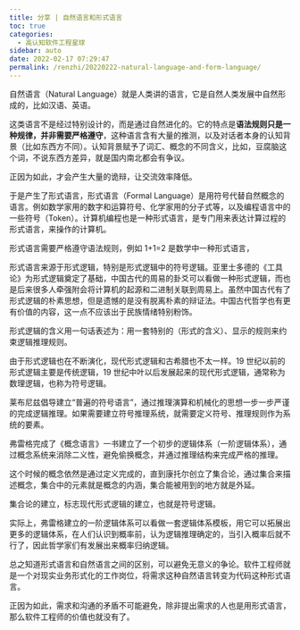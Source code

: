 ```yaml
---
title: 分享 | 自然语言和形式语言
toc: true
categories: 
  - 高认知软件工程星球
sidebar: auto
date: 2022-02-17 07:29:47
permalink: /renzhi/20220222-natural-language-and-form-language/
---
```


自然语言（Natural Language）就是人类讲的语言，它是自然人类发展中自然形成的，比如汉语、英语。

这类语言不是经过特别设计的，而是通过自然进化的。它的特点是**语法规则只是一种规律，并非需要严格遵守**，这种语言含有大量的推测，以及对话者本身的认知背景（比如东西方不同）。认知背景赋予了词汇、概念的不同含义，比如，豆腐脑这个词，不说东西方差异，就是国内南北都会有争议。

正因为如此，才会产生大量的诡辩，让交流效率降低。

于是产生了形式语言，形式语言（Formal Language）是用符号代替自然概念的语言。例如数学家用的数字和运算符号、化学家用的分子式等，以及编程语言中的一些符号（Token）。计算机编程也是一种形式语言，是专门用来表达计算过程的形式语言，来操作的计算机。

形式语言需要严格遵守语法规则，例如 1+1=2 是数学中一种形式语言，

形式语言来源于形式逻辑，特别是形式逻辑中的符号逻辑。亚里士多德的《工具论》为形式逻辑奠定了基础，中国古代的周易的卦爻可以看做一种形式逻辑，而也是后来很多人牵强附会将计算机的起源和二进制关联到周易上。虽然中国古代有了形式逻辑的朴素思想，但是遗憾的是没有脱离朴素的辩证法。中国古代哲学也有更有价值的内容，这一点不应该出于民族情绪特别粉饰。

形式逻辑的含义用一句话表述为：用一套特别的（形式的含义）、显示的规则来约束逻辑推理规则。

由于形式逻辑也在不断演化，现代形式逻辑和古希腊也不太一样。19 世纪以前的形式逻辑主要是传统逻辑，19 世纪中叶以后发展起来的现代形式逻辑，通常称为数理逻辑，也称为符号逻辑。

莱布尼兹倡导建立“普遍的符号语言”，通过推理演算和机械化的思想一步一步严谨的完成逻辑推理。如果需要建立符号推理系统，就需要定义符号、推理规则作为系统的要素。

弗雷格完成了《概念语言》一书建立了一个初步的逻辑体系（一阶逻辑体系），通过概念系统来消除二义性，避免偷换概念，并通过推理结构来完成严格的推理。

这个时候的概念依然是通过定义完成的，直到康托尔创立了集合论，通过集合来描述概念，集合中的元素就是概念的内涵，集合能被用到的地方就是外延。

集合论的建立，标志现代形式逻辑的建立，也就是符号逻辑。

实际上，弗雷格建立的一阶逻辑体系可以看做一套逻辑体系模板，用它可以拓展出更多的逻辑体系，在人们认识到概率前，认为逻辑推理确定的，当引入概率后就不行了，因此哲学家们有发展出来概率归纳逻辑。

总之知道形式语言和自然语言之间的区别，可以避免无意义的争论。软件工程师就是一个对现实业务形式化的工作岗位，将需求这种自然语言转变为代码这种形式语言。

正因为如此，需求和沟通的矛盾不可能避免，除非提出需求的人也是用形式语言，那么软件工程师的价值也就没有了。
